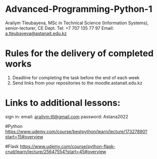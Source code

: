 # Advanced-Programming-Python-1


Arailym Tleubayeva, MSc in Technical Science (Information Systems), senior-lecturer, CE Dept.
Tel: +7 707 135 77 97
Email: a.tleubayeva@astanait.edu.kz


# Rules for the delivery of completed works
1. Deadline for completing the task before the end of each week
2. Send links from your repositories to the moodle.astanait.edu.kz

# Links to additional lessons: 
sign in: email: arailym.tll@gmail.com
password: Astana2022

#Python 
https://www.udemy.com/course/bestpython/learn/lecture/17327890?start=15#overview

#Flask 
https://www.udemy.com/course/python-flask-crud/learn/lecture/25647554?start=45#overview

